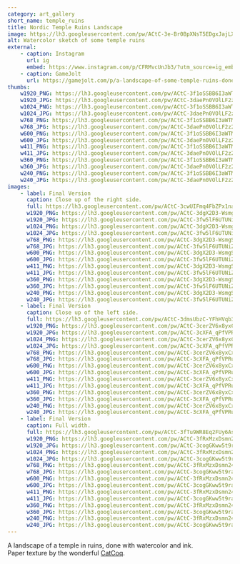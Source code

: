 ```yaml
---
category: art_gallery
short_name: temple_ruins
title: Nordic Temple Ruins Landscape
image: https://lh3.googleusercontent.com/pw/ACtC-3e-Br0BpXNsT5EDgxJajLXRPMZJrl6vni5MTMDGtmf4ade8wMrQxnxoSUJe3GF2wwXjAnCBLGzBpGJc1dL17EP_Cy7i2gryPQMAB57GV2qv1uKEYjp5ikTmtPnHcZG9D7MsJ1NTNSI8SYWz2XV088AD=w1200-h630-no?authuser=0
alt: Watercolor sketch of some temple ruins
external:
    - caption: Instagram
      url: ig
      embed: https://www.instagram.com/p/CFRMvcUnJb3/?utm_source=ig_embed&amp;utm_campaign=loading
    - caption: GameJolt
      url: https://gamejolt.com/p/a-landscape-of-some-temple-ruins-done-with-watercolor-and-ink-pap-fqxcd4fv
thumbs:
    w1920_PNG: https://lh3.googleusercontent.com/pw/ACtC-3f1oSSBB6I3aWTM2p4Jtbxow8DOZhaiv1AA8e_qs9NJuSuzDAVOVC7xuWuP8DIIknLBZgYoSPMeiRcjEpCbdqatH9Y-Xdw0RiI8qwzUtyesKWj4-d8nyVeB4LIkDJRArWQNQb6iA66qZhRmddu7mfhX=w355
    w1920_JPG: https://lh3.googleusercontent.com/pw/ACtC-3daePn0VOlLF2z2lNnavjwJG_kSvvjS_5zA1DmdM3HoLkovuy66E3ja73Sr2wTz7JihBBLNfGVxTwDfe3oNQNo4AOMdqn0HJ_ZFaGUyS4RWC2JE6UcPbsqrlJFeOds2Tlxlk4QRMsFmpzJejwBuZzhJ=w355
    w1024_PNG: https://lh3.googleusercontent.com/pw/ACtC-3f1oSSBB6I3aWTM2p4Jtbxow8DOZhaiv1AA8e_qs9NJuSuzDAVOVC7xuWuP8DIIknLBZgYoSPMeiRcjEpCbdqatH9Y-Xdw0RiI8qwzUtyesKWj4-d8nyVeB4LIkDJRArWQNQb6iA66qZhRmddu7mfhX=w284
    w1024_JPG: https://lh3.googleusercontent.com/pw/ACtC-3daePn0VOlLF2z2lNnavjwJG_kSvvjS_5zA1DmdM3HoLkovuy66E3ja73Sr2wTz7JihBBLNfGVxTwDfe3oNQNo4AOMdqn0HJ_ZFaGUyS4RWC2JE6UcPbsqrlJFeOds2Tlxlk4QRMsFmpzJejwBuZzhJ=w284
    w768_PNG: https://lh3.googleusercontent.com/pw/ACtC-3f1oSSBB6I3aWTM2p4Jtbxow8DOZhaiv1AA8e_qs9NJuSuzDAVOVC7xuWuP8DIIknLBZgYoSPMeiRcjEpCbdqatH9Y-Xdw0RiI8qwzUtyesKWj4-d8nyVeB4LIkDJRArWQNQb6iA66qZhRmddu7mfhX=w213
    w768_JPG: https://lh3.googleusercontent.com/pw/ACtC-3daePn0VOlLF2z2lNnavjwJG_kSvvjS_5zA1DmdM3HoLkovuy66E3ja73Sr2wTz7JihBBLNfGVxTwDfe3oNQNo4AOMdqn0HJ_ZFaGUyS4RWC2JE6UcPbsqrlJFeOds2Tlxlk4QRMsFmpzJejwBuZzhJ=w213
    w600_PNG: https://lh3.googleusercontent.com/pw/ACtC-3f1oSSBB6I3aWTM2p4Jtbxow8DOZhaiv1AA8e_qs9NJuSuzDAVOVC7xuWuP8DIIknLBZgYoSPMeiRcjEpCbdqatH9Y-Xdw0RiI8qwzUtyesKWj4-d8nyVeB4LIkDJRArWQNQb6iA66qZhRmddu7mfhX=w166
    w600_JPG: https://lh3.googleusercontent.com/pw/ACtC-3daePn0VOlLF2z2lNnavjwJG_kSvvjS_5zA1DmdM3HoLkovuy66E3ja73Sr2wTz7JihBBLNfGVxTwDfe3oNQNo4AOMdqn0HJ_ZFaGUyS4RWC2JE6UcPbsqrlJFeOds2Tlxlk4QRMsFmpzJejwBuZzhJ=w166
    w411_PNG: https://lh3.googleusercontent.com/pw/ACtC-3f1oSSBB6I3aWTM2p4Jtbxow8DOZhaiv1AA8e_qs9NJuSuzDAVOVC7xuWuP8DIIknLBZgYoSPMeiRcjEpCbdqatH9Y-Xdw0RiI8qwzUtyesKWj4-d8nyVeB4LIkDJRArWQNQb6iA66qZhRmddu7mfhX=w114
    w411_JPG: https://lh3.googleusercontent.com/pw/ACtC-3daePn0VOlLF2z2lNnavjwJG_kSvvjS_5zA1DmdM3HoLkovuy66E3ja73Sr2wTz7JihBBLNfGVxTwDfe3oNQNo4AOMdqn0HJ_ZFaGUyS4RWC2JE6UcPbsqrlJFeOds2Tlxlk4QRMsFmpzJejwBuZzhJ=w114
    w360_PNG: https://lh3.googleusercontent.com/pw/ACtC-3f1oSSBB6I3aWTM2p4Jtbxow8DOZhaiv1AA8e_qs9NJuSuzDAVOVC7xuWuP8DIIknLBZgYoSPMeiRcjEpCbdqatH9Y-Xdw0RiI8qwzUtyesKWj4-d8nyVeB4LIkDJRArWQNQb6iA66qZhRmddu7mfhX=w100
    w360_JPG: https://lh3.googleusercontent.com/pw/ACtC-3daePn0VOlLF2z2lNnavjwJG_kSvvjS_5zA1DmdM3HoLkovuy66E3ja73Sr2wTz7JihBBLNfGVxTwDfe3oNQNo4AOMdqn0HJ_ZFaGUyS4RWC2JE6UcPbsqrlJFeOds2Tlxlk4QRMsFmpzJejwBuZzhJ=w100
    w240_PNG: https://lh3.googleusercontent.com/pw/ACtC-3f1oSSBB6I3aWTM2p4Jtbxow8DOZhaiv1AA8e_qs9NJuSuzDAVOVC7xuWuP8DIIknLBZgYoSPMeiRcjEpCbdqatH9Y-Xdw0RiI8qwzUtyesKWj4-d8nyVeB4LIkDJRArWQNQb6iA66qZhRmddu7mfhX=w66
    w240_JPG: https://lh3.googleusercontent.com/pw/ACtC-3daePn0VOlLF2z2lNnavjwJG_kSvvjS_5zA1DmdM3HoLkovuy66E3ja73Sr2wTz7JihBBLNfGVxTwDfe3oNQNo4AOMdqn0HJ_ZFaGUyS4RWC2JE6UcPbsqrlJFeOds2Tlxlk4QRMsFmpzJejwBuZzhJ=w66
images:
    - label: Final Version
      caption: Close up of the right side.
      full: https://lh3.googleusercontent.com/pw/ACtC-3cwUIFmq4FbZPx1nayL5r27iVLySdgT-_85qp5IdWn5VPN6nOVWlzpYxHOgWIqb7SwUvB33D5wgV6zQAEzVk9AF_s22onL6wdav6lu3PRmKAWUV3Dou8rP3z6lfBrDKb_d3OWVjlJyv6aMQZM4XzdWn=w1080
      w1920_PNG: https://lh3.googleusercontent.com/pw/ACtC-3dgX2D3-WsmgSngyWqMUaLvrKljzOdKKq4ZhcvMiKU7lTRnEmtNVd39QH1AzIfBuL6dQYYK5rLnDaFe7hYqbU7gkFhjxkqtEq00SmR_XWJNw1eJVUATMkXIMBoH4a1ASDR8GE7iQrhwkw297mcywtrW=w850
      w1920_JPG: https://lh3.googleusercontent.com/pw/ACtC-3fw5lF6UTUNiZU_R5RiPWwrvkDlStyR8ETyymnGzqYRfoeIEyRwB9zB4EzZOaoRpvAH6yPcSjRuZFepP7s71xqshjcHZ__llDetMdSZxLYblQaZ56sqfQPC_hQcfDes-_YEMPIxZi9HnkubxdQ6V1OJ=w850
      w1024_PNG: https://lh3.googleusercontent.com/pw/ACtC-3dgX2D3-WsmgSngyWqMUaLvrKljzOdKKq4ZhcvMiKU7lTRnEmtNVd39QH1AzIfBuL6dQYYK5rLnDaFe7hYqbU7gkFhjxkqtEq00SmR_XWJNw1eJVUATMkXIMBoH4a1ASDR8GE7iQrhwkw297mcywtrW=w711
      w1024_JPG: https://lh3.googleusercontent.com/pw/ACtC-3fw5lF6UTUNiZU_R5RiPWwrvkDlStyR8ETyymnGzqYRfoeIEyRwB9zB4EzZOaoRpvAH6yPcSjRuZFepP7s71xqshjcHZ__llDetMdSZxLYblQaZ56sqfQPC_hQcfDes-_YEMPIxZi9HnkubxdQ6V1OJ=w711
      w768_PNG: https://lh3.googleusercontent.com/pw/ACtC-3dgX2D3-WsmgSngyWqMUaLvrKljzOdKKq4ZhcvMiKU7lTRnEmtNVd39QH1AzIfBuL6dQYYK5rLnDaFe7hYqbU7gkFhjxkqtEq00SmR_XWJNw1eJVUATMkXIMBoH4a1ASDR8GE7iQrhwkw297mcywtrW=w533
      w768_JPG: https://lh3.googleusercontent.com/pw/ACtC-3fw5lF6UTUNiZU_R5RiPWwrvkDlStyR8ETyymnGzqYRfoeIEyRwB9zB4EzZOaoRpvAH6yPcSjRuZFepP7s71xqshjcHZ__llDetMdSZxLYblQaZ56sqfQPC_hQcfDes-_YEMPIxZi9HnkubxdQ6V1OJ=w533
      w600_PNG: https://lh3.googleusercontent.com/pw/ACtC-3dgX2D3-WsmgSngyWqMUaLvrKljzOdKKq4ZhcvMiKU7lTRnEmtNVd39QH1AzIfBuL6dQYYK5rLnDaFe7hYqbU7gkFhjxkqtEq00SmR_XWJNw1eJVUATMkXIMBoH4a1ASDR8GE7iQrhwkw297mcywtrW=w416
      w600_JPG: https://lh3.googleusercontent.com/pw/ACtC-3fw5lF6UTUNiZU_R5RiPWwrvkDlStyR8ETyymnGzqYRfoeIEyRwB9zB4EzZOaoRpvAH6yPcSjRuZFepP7s71xqshjcHZ__llDetMdSZxLYblQaZ56sqfQPC_hQcfDes-_YEMPIxZi9HnkubxdQ6V1OJ=w416
      w411_PNG: https://lh3.googleusercontent.com/pw/ACtC-3dgX2D3-WsmgSngyWqMUaLvrKljzOdKKq4ZhcvMiKU7lTRnEmtNVd39QH1AzIfBuL6dQYYK5rLnDaFe7hYqbU7gkFhjxkqtEq00SmR_XWJNw1eJVUATMkXIMBoH4a1ASDR8GE7iQrhwkw297mcywtrW=w285
      w411_JPG: https://lh3.googleusercontent.com/pw/ACtC-3fw5lF6UTUNiZU_R5RiPWwrvkDlStyR8ETyymnGzqYRfoeIEyRwB9zB4EzZOaoRpvAH6yPcSjRuZFepP7s71xqshjcHZ__llDetMdSZxLYblQaZ56sqfQPC_hQcfDes-_YEMPIxZi9HnkubxdQ6V1OJ=w285
      w360_PNG: https://lh3.googleusercontent.com/pw/ACtC-3dgX2D3-WsmgSngyWqMUaLvrKljzOdKKq4ZhcvMiKU7lTRnEmtNVd39QH1AzIfBuL6dQYYK5rLnDaFe7hYqbU7gkFhjxkqtEq00SmR_XWJNw1eJVUATMkXIMBoH4a1ASDR8GE7iQrhwkw297mcywtrW=w250
      w360_JPG: https://lh3.googleusercontent.com/pw/ACtC-3fw5lF6UTUNiZU_R5RiPWwrvkDlStyR8ETyymnGzqYRfoeIEyRwB9zB4EzZOaoRpvAH6yPcSjRuZFepP7s71xqshjcHZ__llDetMdSZxLYblQaZ56sqfQPC_hQcfDes-_YEMPIxZi9HnkubxdQ6V1OJ=w250
      w240_PNG: https://lh3.googleusercontent.com/pw/ACtC-3dgX2D3-WsmgSngyWqMUaLvrKljzOdKKq4ZhcvMiKU7lTRnEmtNVd39QH1AzIfBuL6dQYYK5rLnDaFe7hYqbU7gkFhjxkqtEq00SmR_XWJNw1eJVUATMkXIMBoH4a1ASDR8GE7iQrhwkw297mcywtrW=w166
      w240_JPG: https://lh3.googleusercontent.com/pw/ACtC-3fw5lF6UTUNiZU_R5RiPWwrvkDlStyR8ETyymnGzqYRfoeIEyRwB9zB4EzZOaoRpvAH6yPcSjRuZFepP7s71xqshjcHZ__llDetMdSZxLYblQaZ56sqfQPC_hQcfDes-_YEMPIxZi9HnkubxdQ6V1OJ=w166
    - label: Final Version
      caption: Close up of the left side.
      full: https://lh3.googleusercontent.com/pw/ACtC-3dmsUbzC-YFhHVqb3WEzOEfRqVZcakV_oIU-klbU4bn7Te3cHkKrKKfAAXzYvuHc-qk4UTYHmpeYAr12JPVZj3qnnbtnKnsbz9B5ZhoJddVhSXyDINzXrA0LORHJFTvmKuaBlfLB6oOLemXX1eQof48=w1080
      w1920_PNG: https://lh3.googleusercontent.com/pw/ACtC-3cerZV6x8yxCxNofQwQhouzNkEWUvAK0yR5_UQs7FdVMeFtwRbf-7cBv_MBf7MwOT79L8HzyjJBprbnNdQwdWn75-_aoQP0TnDUX4IViqQPxmvD8P8bpuSrH_H7xGekWc4H-yVM7Cd3_BEde9VaYkcL=w850
      w1920_JPG: https://lh3.googleusercontent.com/pw/ACtC-3cXFA_qPfVPRuAdcWh4mdpXuxG4Zn3rm65PQ4YDCvDZYqChxr12je4UQGOsXtO-aHeL-T-vR18ZBy01mYLFc-xoaojUu0PwK6nxbtAlEOS2heC47lYw76_KdIYXIrmzftJ3CgKI6YUrvy-1z37ePvhT=w850
      w1024_PNG: https://lh3.googleusercontent.com/pw/ACtC-3cerZV6x8yxCxNofQwQhouzNkEWUvAK0yR5_UQs7FdVMeFtwRbf-7cBv_MBf7MwOT79L8HzyjJBprbnNdQwdWn75-_aoQP0TnDUX4IViqQPxmvD8P8bpuSrH_H7xGekWc4H-yVM7Cd3_BEde9VaYkcL=w711
      w1024_JPG: https://lh3.googleusercontent.com/pw/ACtC-3cXFA_qPfVPRuAdcWh4mdpXuxG4Zn3rm65PQ4YDCvDZYqChxr12je4UQGOsXtO-aHeL-T-vR18ZBy01mYLFc-xoaojUu0PwK6nxbtAlEOS2heC47lYw76_KdIYXIrmzftJ3CgKI6YUrvy-1z37ePvhT=w711
      w768_PNG: https://lh3.googleusercontent.com/pw/ACtC-3cerZV6x8yxCxNofQwQhouzNkEWUvAK0yR5_UQs7FdVMeFtwRbf-7cBv_MBf7MwOT79L8HzyjJBprbnNdQwdWn75-_aoQP0TnDUX4IViqQPxmvD8P8bpuSrH_H7xGekWc4H-yVM7Cd3_BEde9VaYkcL=w533
      w768_JPG: https://lh3.googleusercontent.com/pw/ACtC-3cXFA_qPfVPRuAdcWh4mdpXuxG4Zn3rm65PQ4YDCvDZYqChxr12je4UQGOsXtO-aHeL-T-vR18ZBy01mYLFc-xoaojUu0PwK6nxbtAlEOS2heC47lYw76_KdIYXIrmzftJ3CgKI6YUrvy-1z37ePvhT=w533
      w600_PNG: https://lh3.googleusercontent.com/pw/ACtC-3cerZV6x8yxCxNofQwQhouzNkEWUvAK0yR5_UQs7FdVMeFtwRbf-7cBv_MBf7MwOT79L8HzyjJBprbnNdQwdWn75-_aoQP0TnDUX4IViqQPxmvD8P8bpuSrH_H7xGekWc4H-yVM7Cd3_BEde9VaYkcL=w416
      w600_JPG: https://lh3.googleusercontent.com/pw/ACtC-3cXFA_qPfVPRuAdcWh4mdpXuxG4Zn3rm65PQ4YDCvDZYqChxr12je4UQGOsXtO-aHeL-T-vR18ZBy01mYLFc-xoaojUu0PwK6nxbtAlEOS2heC47lYw76_KdIYXIrmzftJ3CgKI6YUrvy-1z37ePvhT=w416
      w411_PNG: https://lh3.googleusercontent.com/pw/ACtC-3cerZV6x8yxCxNofQwQhouzNkEWUvAK0yR5_UQs7FdVMeFtwRbf-7cBv_MBf7MwOT79L8HzyjJBprbnNdQwdWn75-_aoQP0TnDUX4IViqQPxmvD8P8bpuSrH_H7xGekWc4H-yVM7Cd3_BEde9VaYkcL=w285
      w411_JPG: https://lh3.googleusercontent.com/pw/ACtC-3cXFA_qPfVPRuAdcWh4mdpXuxG4Zn3rm65PQ4YDCvDZYqChxr12je4UQGOsXtO-aHeL-T-vR18ZBy01mYLFc-xoaojUu0PwK6nxbtAlEOS2heC47lYw76_KdIYXIrmzftJ3CgKI6YUrvy-1z37ePvhT=w285
      w360_PNG: https://lh3.googleusercontent.com/pw/ACtC-3cerZV6x8yxCxNofQwQhouzNkEWUvAK0yR5_UQs7FdVMeFtwRbf-7cBv_MBf7MwOT79L8HzyjJBprbnNdQwdWn75-_aoQP0TnDUX4IViqQPxmvD8P8bpuSrH_H7xGekWc4H-yVM7Cd3_BEde9VaYkcL=w250
      w360_JPG: https://lh3.googleusercontent.com/pw/ACtC-3cXFA_qPfVPRuAdcWh4mdpXuxG4Zn3rm65PQ4YDCvDZYqChxr12je4UQGOsXtO-aHeL-T-vR18ZBy01mYLFc-xoaojUu0PwK6nxbtAlEOS2heC47lYw76_KdIYXIrmzftJ3CgKI6YUrvy-1z37ePvhT=w250
      w240_PNG: https://lh3.googleusercontent.com/pw/ACtC-3cerZV6x8yxCxNofQwQhouzNkEWUvAK0yR5_UQs7FdVMeFtwRbf-7cBv_MBf7MwOT79L8HzyjJBprbnNdQwdWn75-_aoQP0TnDUX4IViqQPxmvD8P8bpuSrH_H7xGekWc4H-yVM7Cd3_BEde9VaYkcL=w166
      w240_JPG: https://lh3.googleusercontent.com/pw/ACtC-3cXFA_qPfVPRuAdcWh4mdpXuxG4Zn3rm65PQ4YDCvDZYqChxr12je4UQGOsXtO-aHeL-T-vR18ZBy01mYLFc-xoaojUu0PwK6nxbtAlEOS2heC47lYw76_KdIYXIrmzftJ3CgKI6YUrvy-1z37ePvhT=w166
    - label: Final Version
      caption: Full width.
      full: https://lh3.googleusercontent.com/pw/ACtC-3fTu9WR8Eq2FUy6AswNr8Fd_RS41Q6Fz8186dHshU-8OYoAFuDjf286HhXI4QPqgzIMFgHtJG--M1ohXP6weq6G5PHdBPU2o2DonyN7zfo5e33zhECd158WRIYf242SpL-1LkHXVh2y1SSS9X2fNcHh=w1080
      w1920_PNG: https://lh3.googleusercontent.com/pw/ACtC-3fRxMzxDsmn24eg08w65uPPXpl_JwPWznph-CF-ClCbHyK1H1u_21FkszW5N4CEJ6EyvBblOhK6ekWaVOxQbei81WqnaNTor4pbFd2Kl-Dce8TOm03-Yt1nCPybM1wduuf5x5COldRRKcjhGCEyOq7n=w850
      w1920_JPG: https://lh3.googleusercontent.com/pw/ACtC-3cogGKww5t9raAu_RwjYtgz9wzDGMzxpcSK_1v3qd4iaiT20pO1t2gI9wN4QJi9AYRJs2a6Z1k7qLnLLIg8Bd-S0G_t36qDFhiowZx_38mak7Mx7xdA75weLeipwUO8BR0j2OBtHSlSaXKUggzkuEIT=w850
      w1024_PNG: https://lh3.googleusercontent.com/pw/ACtC-3fRxMzxDsmn24eg08w65uPPXpl_JwPWznph-CF-ClCbHyK1H1u_21FkszW5N4CEJ6EyvBblOhK6ekWaVOxQbei81WqnaNTor4pbFd2Kl-Dce8TOm03-Yt1nCPybM1wduuf5x5COldRRKcjhGCEyOq7n=w711
      w1024_JPG: https://lh3.googleusercontent.com/pw/ACtC-3cogGKww5t9raAu_RwjYtgz9wzDGMzxpcSK_1v3qd4iaiT20pO1t2gI9wN4QJi9AYRJs2a6Z1k7qLnLLIg8Bd-S0G_t36qDFhiowZx_38mak7Mx7xdA75weLeipwUO8BR0j2OBtHSlSaXKUggzkuEIT=w711
      w768_PNG: https://lh3.googleusercontent.com/pw/ACtC-3fRxMzxDsmn24eg08w65uPPXpl_JwPWznph-CF-ClCbHyK1H1u_21FkszW5N4CEJ6EyvBblOhK6ekWaVOxQbei81WqnaNTor4pbFd2Kl-Dce8TOm03-Yt1nCPybM1wduuf5x5COldRRKcjhGCEyOq7n=w533
      w768_JPG: https://lh3.googleusercontent.com/pw/ACtC-3cogGKww5t9raAu_RwjYtgz9wzDGMzxpcSK_1v3qd4iaiT20pO1t2gI9wN4QJi9AYRJs2a6Z1k7qLnLLIg8Bd-S0G_t36qDFhiowZx_38mak7Mx7xdA75weLeipwUO8BR0j2OBtHSlSaXKUggzkuEIT=w533
      w600_PNG: https://lh3.googleusercontent.com/pw/ACtC-3fRxMzxDsmn24eg08w65uPPXpl_JwPWznph-CF-ClCbHyK1H1u_21FkszW5N4CEJ6EyvBblOhK6ekWaVOxQbei81WqnaNTor4pbFd2Kl-Dce8TOm03-Yt1nCPybM1wduuf5x5COldRRKcjhGCEyOq7n=w416
      w600_JPG: https://lh3.googleusercontent.com/pw/ACtC-3cogGKww5t9raAu_RwjYtgz9wzDGMzxpcSK_1v3qd4iaiT20pO1t2gI9wN4QJi9AYRJs2a6Z1k7qLnLLIg8Bd-S0G_t36qDFhiowZx_38mak7Mx7xdA75weLeipwUO8BR0j2OBtHSlSaXKUggzkuEIT=w416
      w411_PNG: https://lh3.googleusercontent.com/pw/ACtC-3fRxMzxDsmn24eg08w65uPPXpl_JwPWznph-CF-ClCbHyK1H1u_21FkszW5N4CEJ6EyvBblOhK6ekWaVOxQbei81WqnaNTor4pbFd2Kl-Dce8TOm03-Yt1nCPybM1wduuf5x5COldRRKcjhGCEyOq7n=w285
      w411_JPG: https://lh3.googleusercontent.com/pw/ACtC-3cogGKww5t9raAu_RwjYtgz9wzDGMzxpcSK_1v3qd4iaiT20pO1t2gI9wN4QJi9AYRJs2a6Z1k7qLnLLIg8Bd-S0G_t36qDFhiowZx_38mak7Mx7xdA75weLeipwUO8BR0j2OBtHSlSaXKUggzkuEIT=w285
      w360_PNG: https://lh3.googleusercontent.com/pw/ACtC-3fRxMzxDsmn24eg08w65uPPXpl_JwPWznph-CF-ClCbHyK1H1u_21FkszW5N4CEJ6EyvBblOhK6ekWaVOxQbei81WqnaNTor4pbFd2Kl-Dce8TOm03-Yt1nCPybM1wduuf5x5COldRRKcjhGCEyOq7n=w250
      w360_JPG: https://lh3.googleusercontent.com/pw/ACtC-3cogGKww5t9raAu_RwjYtgz9wzDGMzxpcSK_1v3qd4iaiT20pO1t2gI9wN4QJi9AYRJs2a6Z1k7qLnLLIg8Bd-S0G_t36qDFhiowZx_38mak7Mx7xdA75weLeipwUO8BR0j2OBtHSlSaXKUggzkuEIT=w250
      w240_PNG: https://lh3.googleusercontent.com/pw/ACtC-3fRxMzxDsmn24eg08w65uPPXpl_JwPWznph-CF-ClCbHyK1H1u_21FkszW5N4CEJ6EyvBblOhK6ekWaVOxQbei81WqnaNTor4pbFd2Kl-Dce8TOm03-Yt1nCPybM1wduuf5x5COldRRKcjhGCEyOq7n=w166
      w240_JPG: https://lh3.googleusercontent.com/pw/ACtC-3cogGKww5t9raAu_RwjYtgz9wzDGMzxpcSK_1v3qd4iaiT20pO1t2gI9wN4QJi9AYRJs2a6Z1k7qLnLLIg8Bd-S0G_t36qDFhiowZx_38mak7Mx7xdA75weLeipwUO8BR0j2OBtHSlSaXKUggzkuEIT=w166
---
```


A landscape of a temple in ruins, done with watercolor and ink.  
Paper texture by the wonderful [CatCoq](https://www.instagram.com/catcoq/).
